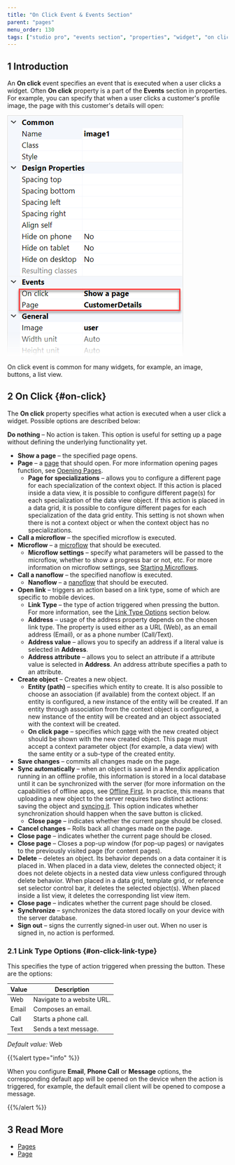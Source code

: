 ```yaml
---
title: "On Click Event & Events Section"
parent: "pages"
menu_order: 130
tags: ["studio pro", "events section", "properties", "widget", "on click", "action", "on click event"]
---
```


## 1 Introduction

An **On click** event specifies an event that is executed when a user clicks a widget. Often **On click** property is a part of the **Events** section in properties. For example, you can specify that when a user clicks a customer's profile image, the page with this customer's details will open:

![](attachments/on-click-event/on-click-event-example.png)

On click event is common for many widgets, for example, an image, buttons, a list view. 

## 2 On Click {#on-click}

The **On click** property specifies what action is executed when a user click a widget. Possible options are described below:

**Do nothing** – No action is taken. This option is useful for setting up a page without defining the underlying functionality yet.

* **Show a page** – the specified page opens.
* **Page** – a [page](page) that should open. For more information opening pages function, see [Opening Pages](opening-pages).
  * **Page for specializations** – allows you to configure a different page for each specialization of the context object. If this action is placed inside a data view, it is possible to configure different page(s) for each specialization of the data view object. If this action is placed in a data grid, it is possible to configure different pages for each specialization of the data grid entity. This setting is not shown when there is not a context object or when the context object has no specializations.
* **Call a microflow** – the specified microflow is executed. 
* **Microflow** – a [microflow](microflow) that should be executed.
  * **Microflow settings** – specify what parameters will be passed to the microflow, whether to show a progress bar or not, etc. For more information on microflow settings, see [Starting Microflows](starting-microflows).
* **Call a nanoflow** – the specified nanoflow is executed.
  * **Nanoflow** – a [nanoflow](nanoflow) that should be executed.
* **Open link** – triggers an action based on a link type, some of which are specific to mobile devices.
  * **Link Type** – the type of action triggered when pressing the button. For more information, see the [Link Type Options](#on-click-link-type) section below. 
  * **Address** – usage of the address property depends on the chosen link type. The property is used either as a URL (Web), as an email address (Email), or as a phone number (Call/Text). 
  * **Address value**  – allows you to specify an address if a literal value is selected in **Address**.
  * **Address attribute** – allows you to select an attribute if a attribute value is selected in **Address**. An address attribute specifies a path to an attribute. 
* **Create object** – Creates a new object.
  * **Entity (path)** – specifies which entity to create. It is also possible to choose an association (if available) from the context object. If an entity is configured, a new instance of the entity will be created. If an entity through association from the context object is configured, a new instance of the entity will be created and an object associated with the context will be created.
  * **On click page** – specifies which [page](page) with the new created object should be shown with the new created object. This page must accept a context parameter object (for example, a data view) with the same entity or a sub-type of the created entity.
* **Save changes** – commits all changes made on the page.
* **Sync automatically** – when an object is saved in a Mendix application running in an offline profile, this information is stored in a local database until it can be synchronized with the server (for more information on the capabilities of offline apps, see [Offline First](offline-first). In practice, this means that uploading a new object to the server requires two distinct actions: saving the object and [syncing it](offline-first#synchronization). This option indicates whether synchronization should happen when the save button is clicked.
  * **Close page** – indicates whether the current page should be closed.
* **Cancel changes** – Rolls back all changes made on the page.
* **Close page** – indicates whether the current page should be closed.
* **Close page** – Closes a pop-up window (for pop-up pages) or navigates to the previously visited page (for content pages).
* **Delete** – deletes an object. Its behavior depends on a data container it is placed in. When placed in a data view, deletes the connected object; it does not delete objects in a nested data view unless configured through delete behavior. When placed in a data grid, template grid, or reference set selector control bar, it deletes the selected object(s). When placed inside a list view, it deletes the corresponding list view item.
* **Close page** – indicates whether the current page should be closed.
* **Synchronize** – synchronizes the data stored locally on your device with the server database.
* **Sign out** – signs the currently signed-in user out. When no user is signed in, no action is performed.

### 2.1 Link Type Options {#on-click-link-type}

This specifies the type of action triggered when pressing the button. These are the options:

| Value | Description |
| --- | --- |
| Web | Navigate to a website URL. |
| Email | Composes an email. |
| Call | Starts a phone call. |
| Text | Sends a text message. |

_Default value:_ Web

{{%alert type="info" %}}

When you configure **Email**, **Phone Call** or **Message** options, the corresponding default app will be opened on the device when the action is triggered, for example, the default email client will be opened to compose a message.

{{%/alert %}}

## 3 Read More

* [Pages](pages)
* [Page](page)




